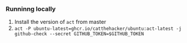 ### Runninng locally

1. Install the version of `act` from master
2. `act -P ubuntu-latest=ghcr.io/catthehacker/ubuntu:act-latest -j github-check --secret GITHUB_TOKEN=$GITHUB_TOKEN`
